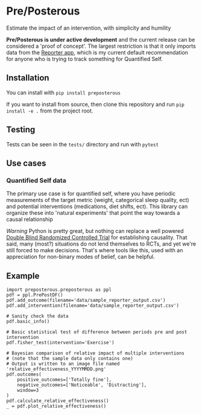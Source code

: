 # Pre/Posterous
Estimate the impact of an intervention, with simplicity and humility

**Pre/Posterous is under active development** and the current release can be considered a 'proof of concept'. 
The largest restriction is that it only imports data from the [Reporter app](http://www.reporter-app.com/), 
which is my current default recommendation for anyone who is trying to track something for Quantified Self.

## Installation

You can install with `pip install preposterous`

If you want to install from source, then clone this repository and run `pip install -e .` from the project root.

## Testing

Tests can be seen in the `tests/` directory and run with `pytest`

## Use cases
### Quantified Self data
The primary use case is for quantified self, where you have periodic measurements of the target metric (weight, categorical sleep quality, ect) and potential interventions (medications, diet shifts, ect). This library can organize these into 'natural experiments' that point the way towards a causal relationship

*Warning* Python is pretty great, but nothing can replace a well powered [Double Blind Randomized Controlled Trial](https://www.ncbi.nlm.nih.gov/pmc/articles/PMC3196997/) for establishing causality. That said, many (most?) situations do not lend themselves to RCTs, and yet we're still forced to make decisions. That's where tools like this, used with an appreciation for non-binary modes of belief, can be helpful.

## Example
```
import preposterous.preposterous as ppl
pdf = ppl.PrePostDF()
pdf.add_outcome(filename='data/sample_reporter_output.csv')
pdf.add_intervention(filename='data/sample_reporter_output.csv')

# Sanity check the data
pdf.basic_info()

# Basic statistical test of difference between periods pre and post intervention
pdf.fisher_test(intervention='Exercise')

# Bayesian comparison of relative impact of multiple interventions
# (note that the sample data only contains one)
# Output is written to an image file named 'relative_effectiveness_YYYYMMDD.png'
pdf.outcomes(
    positive_outcomes=['Totally fine'],
    negative_outcomes=['Noticeable', 'Distracting'],
    window=3
)
pdf.calculate_relative_effectiveness()
_ = pdf.plot_relative_effectiveness()

```
